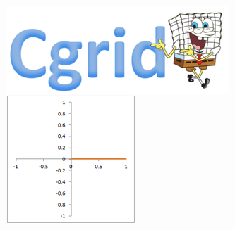 ![Alt text](images/tekst_logo.png?raw=true "Optional Title")
![Alt text](images/dephasing.gif?raw=true "Optional Title")
